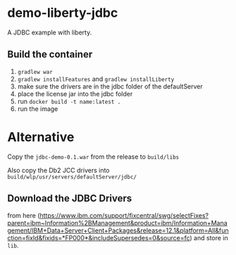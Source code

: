 # demo-liberty-jdbc
A JDBC example with liberty.

## Build the container

1. `gradlew war`
2. `gradlew installFeatures` and `gradlew installLiberty`
3. make sure the drivers are in the jdbc folder of the defaultServer
4. place the license jar into the jdbc folder
5. run `docker build -t name:latest .`
6. run the image

# Alternative

Copy the `jdbc-demo-0.1.war` from the release to `build/libs`

Also copy the Db2 JCC drivers into `build/wlp/usr/servers/defaultServer/jdbc/`

## Download the JDBC Drivers

from here (https://www.ibm.com/support/fixcentral/swg/selectFixes?parent=ibm~Information%2BManagement&product=ibm/Information+Management/IBM+Data+Server+Client+Packages&release=12.1&platform=All&function=fixId&fixids=*FP000*&includeSupersedes=0&source=fc) and store in `lib`.

